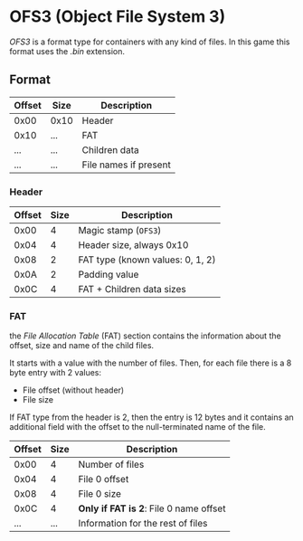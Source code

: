 # OFS3 (Object File System 3)
*OFS3* is a format type for containers with any kind of files. In this game this format uses the *.bin* extension.

## Format
Offset | Size | Description
------ | ---- | -----------
0x00   | 0x10 | Header
0x10   | ...  | FAT
...    | ...  | Children data
...    | ...  | File names if present

### Header
Offset | Size | Description
------ | ---- | -----------
0x00   | 4    | Magic stamp (`OFS3`)
0x04   | 4    | Header size, always 0x10
0x08   | 2    | FAT type (known values: 0, 1, 2)
0x0A   | 2    | Padding value
0x0C   | 4    | FAT + Children data sizes

### FAT
the *File Allocation Table* (FAT) section contains the information about the offset, size and name of the child files.

It starts with a value with the number of files. Then, for each file there is a 8 byte entry with 2 values:
* File offset (without header)
* File size

If FAT type from the header is 2, then the entry is 12 bytes and it contains an additional field with the offset to the null-terminated name of the file.

Offset | Size | Description
------ | ---- | -----------
0x00   | 4    | Number of files
0x04   | 4    | File 0 offset
0x08   | 4    | File 0 size
0x0C   | 4    | **Only if FAT is 2**: File 0 name offset
...    | ...  | Information for the rest of files
